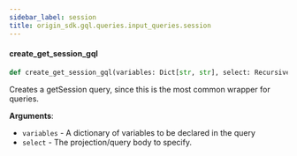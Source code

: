 ```yaml
---
sidebar_label: session
title: origin_sdk.gql.queries.input_queries.session
---
```


#### create\_get\_session\_gql

```python
def create_get_session_gql(variables: Dict[str, str], select: RecursiveTree)
```

Creates a getSession query, since this is the most common wrapper for
queries.

**Arguments**:

- `variables` - A dictionary of variables to be declared in the query
- `select` - The projection/query body to specify.

